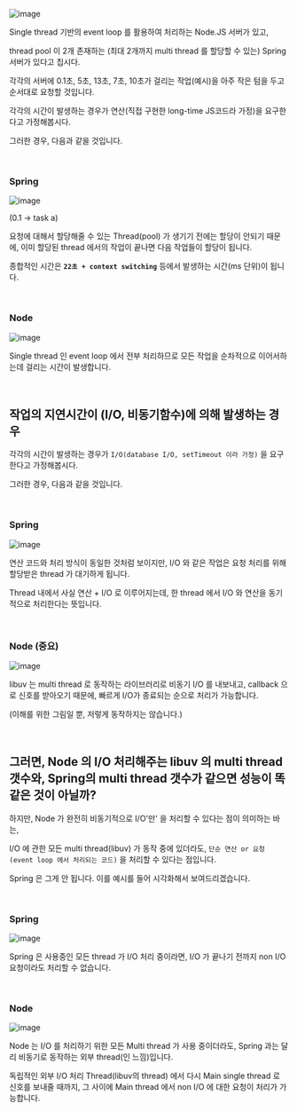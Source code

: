 ![image](https://github.com/lielocks/WIL/assets/107406265/ca19c97e-cbe1-4835-9c37-aea004133441)

Single thread 기반의 event loop 를 활용하여 처리하는 Node.JS 서버가 있고,

thread pool 이 2개 존재하는 (최대 2개까지 multi thread 를 할당할 수 있는) Spring 서버가 있다고 칩시다.

각각의 서버에 0.1초, 5초, 13초, 7초, 10초가 걸리는 작업(예시)을 아주 작은 텀을 두고 순서대로 요청할 것입니다.

각각의 시간이 발생하는 경우가 연산(직접 구현한 long-time JS코드라 가정)을 요구한다고 가정해봅시다.

그러한 경우, 다음과 같을 것입니다.

<br>

### Spring

![image](https://github.com/lielocks/WIL/assets/107406265/da6316e8-c125-46cb-9d08-6a7384a847b2)

(0.1 -> task a)

요청에 대해서 할당해줄 수 있는 Thread(pool) 가 생기기 전에는 할당이 안되기 때문에, 이미 할당된 thread 에서의 작업이 끝나면 다음 작업들이 할당이 됩니다.

종합적인 시간은 **`22초 + context switching`** 등에서 발생하는 시간(ms 단위)이 됩니다.

<br>

### Node

![image](https://github.com/lielocks/WIL/assets/107406265/2a13fe2e-3d6c-4cf5-a02c-f9111d5dc057)

Single thread 인 event loop 에서 전부 처리하므로 모든 작업을 순차적으로 이어서하는데 걸리는 시간이 발생합니다.

<br>

## 작업의 지연시간이 (I/O, 비동기함수)에 의해 발생하는 경우

각각의 시간이 발생하는 경우가 `I/O(database I/O, setTimeout 이라 가정)` 을 요구한다고 가정해봅시다.

그러한 경우, 다음과 같을 것입니다.

<br>

### Spring

![image](https://github.com/lielocks/WIL/assets/107406265/d02d23ce-8722-48ae-ab86-e5c3f4a71535)

연산 코드와 처리 방식이 동일한 것처럼 보이지만, I/O 와 같은 작업은 요청 처리를 위해 할당받은 thread 가 대기하게 됩니다.

Thread 내에서 사실 연산 + I/O 로 이루어지는데, 한 thread 에서 I/O 와 연산을 동기적으로 처리한다는 뜻입니다.

<br>

### Node (중요)

![image](https://github.com/lielocks/WIL/assets/107406265/2ce0e474-b3e5-43ec-8c93-078252266b56)

libuv 는 multi thread 로 동작하는 라이브러리로 비동기 I/O 를 내보내고, callback 으로 신호를 받아오기 때문에, 빠르게 I/O가 종료되는 순으로 처리가 가능합니다.

(이해를 위한 그림일 뿐, 저렇게 동작하지는 않습니다.)

<br>

## 그러면, Node 의 I/O 처리해주는 libuv 의 multi thread 갯수와, Spring의 multi thread 갯수가 같으면 성능이 똑같은 것이 아닐까? 

하지만, Node 가 완전히 비동기적으로 I/O'만' 을 처리할 수 있다는 점이 의미하는 바는,

I/O 에 관한 모든 multi thread(libuv) 가 동작 중에 있더라도, `단순 연산 or 요청(event loop 에서 처리되는 코드)` 을 처리할 수 있다는 점입니다.

Spring 은 그게 안 됩니다. 이를 예시를 들어 시각화해서 보여드리겠습니다.

<br>

### Spring

![image](https://github.com/lielocks/WIL/assets/107406265/5405b30b-0dee-4b89-bf64-d2f6b0ac7f3a)

Spring 은 사용중인 모든 thread 가 I/O 처리 중이라면, I/O 가 끝나기 전까지 non I/O 요청이라도 처리할 수 없습니다.

<br>

### Node

![image](https://github.com/lielocks/WIL/assets/107406265/e2911c50-2e92-419f-8a66-23bde75e0724)

Node 는 I/O 를 처리하기 위한 모든 Multi thread 가 사용 중이더라도, Spring 과는 달리 비동기로 동작하는 외부 thread(인 느낌)입니다.

독립적인 외부 I/O 처리 Thread(libuv의 thread) 에서 다시 Main single thread 로 신호를 보내줄 때까지, 그 사이에 Main thread 에서 non I/O 에 대한 요청이 처리가 가능합니다.
